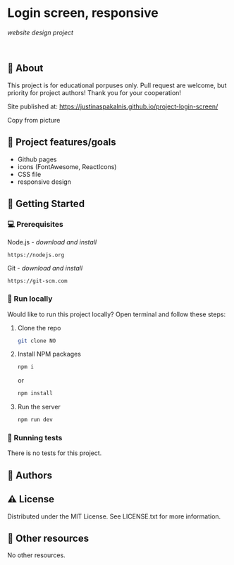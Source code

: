 
# Login screen, responsive

_website design project_

<br>

## 🌟 About

This project is for educational porpuses only. Pull request are welcome, but priority for project authors! Thank you for your cooperation!

Site published at: https://justinaspakalnis.github.io/project-login-screen/

Copy from picture

## 🎯 Project features/goals

-   Github pages
-   icons (FontAwesome, ReactIcons)
-   CSS file
-   responsive design


## 🧰 Getting Started

### 💻 Prerequisites

Node.js - _download and install_

```
https://nodejs.org
```

Git - _download and install_

```
https://git-scm.com
```

### 🏃 Run locally

Would like to run this project locally? Open terminal and follow these steps:

1. Clone the repo
    ```sh
    git clone NO
    ```
2. Install NPM packages
    ```sh
    npm i
    ```
    or
    ```sh
    npm install
    ```
3. Run the server
    ```sh
    npm run dev
    ```

### 🧪 Running tests

There is no tests for this project.

## 🎅 Authors



## ⚠️ License

Distributed under the MIT License. See LICENSE.txt for more information.

## 🔗 Other resources

No other resources.